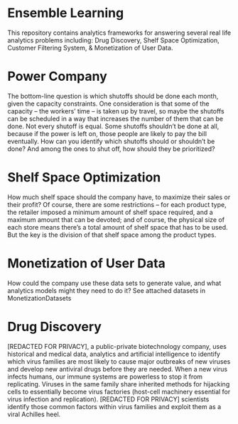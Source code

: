 # Ensemble Learning
This repository contains analytics frameworks for answering several real life analytics problems including: Drug Discovery, Shelf Space Optimization, Customer Filtering System, &amp; Monetization of User Data.

# Power Company 
The bottom-line question is which shutoffs should be done each month, given the capacity
constraints. One consideration is that some of the capacity – the workers’ time – is taken up by
travel, so maybe the shutoffs can be scheduled in a way that increases the number of them that
can be done. Not every shutoff is equal. Some shutoffs shouldn’t be done at all, because if the power is left
on, those people are likely to pay the bill eventually. How can you identify which shutoffs
should or shouldn’t be done? And among the ones to shut off, how should they be prioritized?

# Shelf Space Optimization
How much shelf space should the company have, to maximize their sales or their profit?
Of course, there are some restrictions – for each product type, the retailer imposed a minimum amount of
shelf space required, and a maximum amount that can be devoted; and of course, the physical size of
each store means there’s a total amount of shelf space that has to be used. But the key is the division of
that shelf space among the product types.

# Monetization of User Data
How could the company use these data sets to generate value, and what analytics models might they need to do it?
See attached datasets in MonetizationDatasets

# Drug Discovery
\[REDACTED FOR PRIVACY], a public-private biotechnology company, uses historical and medical data, analytics and artificial intelligence to identify which virus families are most likely to cause major outbreaks of new viruses and develop new antiviral drugs before they are needed. When a new virus infects humans, our immune systems are powerless to stop it from replicating. Viruses in the same family share inherited methods for hijacking cells to essentially become virus factories (host-cell machinery essential for virus infection and replication). \[REDACTED FOR PRIVACY] scientists identify those common factors within virus families and exploit them as a viral Achilles heel.
